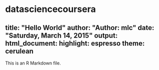# datasciencecoursera
title: "Hello World"
author: "Author: mlc"
date: "Saturday, March 14, 2015"
output:
  html_document:
    highlight: espresso
    theme: cerulean
---

This is an R Markdown file. 
